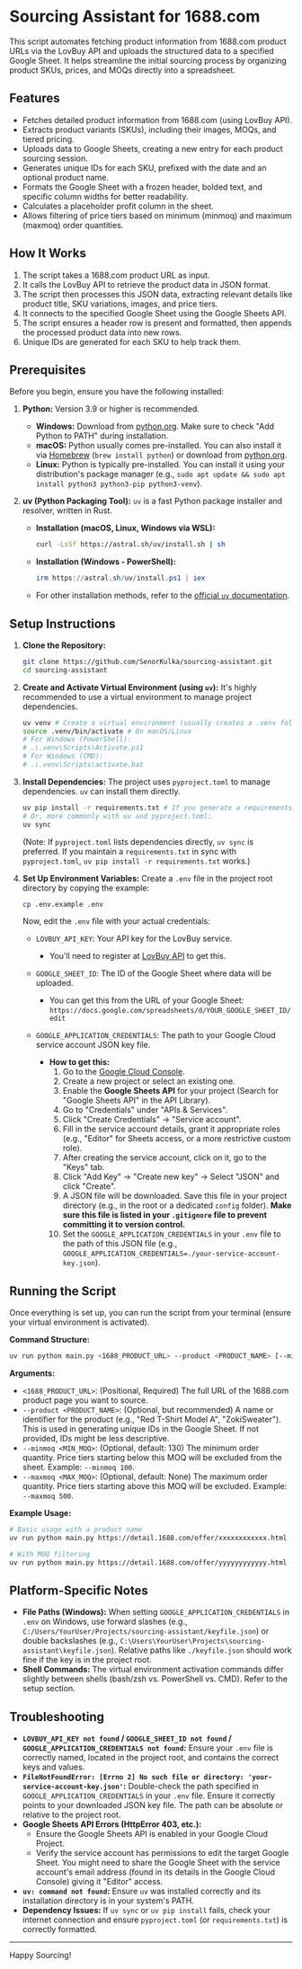 # Sourcing Assistant for 1688.com

This script automates fetching product information from 1688.com product URLs via the LovBuy API and uploads the structured data to a specified Google Sheet. It helps streamline the initial sourcing process by organizing product SKUs, prices, and MOQs directly into a spreadsheet.

## Features

* Fetches detailed product information from 1688.com (using LovBuy API).
* Extracts product variants (SKUs), including their images, MOQs, and tiered pricing.
* Uploads data to Google Sheets, creating a new entry for each product sourcing session.
* Generates unique IDs for each SKU, prefixed with the date and an optional product name.
* Formats the Google Sheet with a frozen header, bolded text, and specific column widths for better readability.
* Calculates a placeholder profit column in the sheet.
* Allows filtering of price tiers based on minimum (minmoq) and maximum (maxmoq) order quantities.

## How It Works

1. The script takes a 1688.com product URL as input.
2. It calls the LovBuy API to retrieve the product data in JSON format.
3. The script then processes this JSON data, extracting relevant details like product title, SKU variations, images, and price tiers.
4. It connects to the specified Google Sheet using the Google Sheets API.
5. The script ensures a header row is present and formatted, then appends the processed product data into new rows.
6. Unique IDs are generated for each SKU to help track them.

## Prerequisites

Before you begin, ensure you have the following installed:

1. **Python:** Version 3.9 or higher is recommended.
    * **Windows:** Download from [python.org](https://www.python.org/downloads/windows/). Make sure to check "Add Python to PATH" during installation.
    * **macOS:** Python usually comes pre-installed. You can also install it via [Homebrew](https://brew.sh/) (`brew install python`) or download from [python.org](https://www.python.org/downloads/macos/).
    * **Linux:** Python is typically pre-installed. You can install it using your distribution's package manager (e.g., `sudo apt update && sudo apt install python3 python3-pip python3-venv`).

2. **uv (Python Packaging Tool):** `uv` is a fast Python package installer and resolver, written in Rust.
    * **Installation (macOS, Linux, Windows via WSL):**

        ```bash
        curl -LsSf https://astral.sh/uv/install.sh | sh
        ```

    * **Installation (Windows - PowerShell):**

        ```powershell
        irm https://astral.sh/uv/install.ps1 | iex
        ```

    * For other installation methods, refer to the [official `uv` documentation](https://github.com/astral-sh/uv#installation).

## Setup Instructions

1. **Clone the Repository:**

    ```bash
    git clone https://github.com/SenorKulka/sourcing-assistant.git
    cd sourcing-assistant
    ```

2. **Create and Activate Virtual Environment (using `uv`):**
    It's highly recommended to use a virtual environment to manage project dependencies.

    ```bash
    uv venv # Create a virtual environment (usually creates a .venv folder)
    source .venv/bin/activate # On macOS/Linux
    # For Windows (PowerShell):
    # .\.venv\Scripts\Activate.ps1
    # For Windows (CMD):
    # .\.venv\Scripts\activate.bat
    ```

3. **Install Dependencies:**
    The project uses `pyproject.toml` to manage dependencies. `uv` can install them directly.

    ```bash
    uv pip install -r requirements.txt # If you generate a requirements.txt from pyproject.toml
    # Or, more commonly with uv and pyproject.toml:
    uv sync
    ```

    (Note: If `pyproject.toml` lists dependencies directly, `uv sync` is preferred. If you maintain a `requirements.txt` in sync with `pyproject.toml`, `uv pip install -r requirements.txt` works.)

4. **Set Up Environment Variables:**
    Create a `.env` file in the project root directory by copying the example:

    ```bash
    cp .env.example .env
    ```

    Now, edit the `.env` file with your actual credentials:

    * `LOVBUY_API_KEY`: Your API key for the LovBuy service.
        * You'll need to register at [LovBuy API](https://www.lovbuy.com/api.html) to get this.

    * `GOOGLE_SHEET_ID`: The ID of the Google Sheet where data will be uploaded.
        * You can get this from the URL of your Google Sheet: `https://docs.google.com/spreadsheets/d/YOUR_GOOGLE_SHEET_ID/edit`

    * `GOOGLE_APPLICATION_CREDENTIALS`: The path to your Google Cloud service account JSON key file.
        * **How to get this:**
            1. Go to the [Google Cloud Console](https://console.cloud.google.com/).
            2. Create a new project or select an existing one.
            3. Enable the **Google Sheets API** for your project (Search for "Google Sheets API" in the API Library).
            4. Go to "Credentials" under "APIs & Services".
            5. Click "Create Credentials" -> "Service account".
            6. Fill in the service account details, grant it appropriate roles (e.g., "Editor" for Sheets access, or a more restrictive custom role).
            7. After creating the service account, click on it, go to the "Keys" tab.
            8. Click "Add Key" -> "Create new key" -> Select "JSON" and click "Create".
            9. A JSON file will be downloaded. Save this file in your project directory (e.g., in the root or a dedicated `config` folder). **Make sure this file is listed in your `.gitignore` file to prevent committing it to version control.**
            10. Set the `GOOGLE_APPLICATION_CREDENTIALS` in your `.env` file to the path of this JSON file (e.g., `GOOGLE_APPLICATION_CREDENTIALS=./your-service-account-key.json`).

## Running the Script

Once everything is set up, you can run the script from your terminal (ensure your virtual environment is activated).

**Command Structure:**

```bash
uv run python main.py <1688_PRODUCT_URL> --product <PRODUCT_NAME> [--minmoq <MIN_MOQ>] [--maxmoq <MAX_MOQ>]
```

**Arguments:**

* `<1688_PRODUCT_URL>`: (Positional, Required) The full URL of the 1688.com product page you want to source.
* `--product <PRODUCT_NAME>`: (Optional, but recommended) A name or identifier for the product (e.g., "Red T-Shirt Model A", "ZokiSweater"). This is used in generating unique IDs in the Google Sheet. If not provided, IDs might be less descriptive.
* `--minmoq <MIN_MOQ>`: (Optional, default: 130) The minimum order quantity. Price tiers starting below this MOQ will be excluded from the sheet. Example: `--minmoq 100`.
* `--maxmoq <MAX_MOQ>`: (Optional, default: None) The maximum order quantity. Price tiers starting above this MOQ will be excluded. Example: `--maxmoq 500`.

**Example Usage:**

```bash
# Basic usage with a product name
uv run python main.py https://detail.1688.com/offer/xxxxxxxxxxxx.html --product "CoolWidget"

# With MOQ filtering
uv run python main.py https://detail.1688.com/offer/yyyyyyyyyyyy.html --product "GadgetPro" --minmoq 50 --maxmoq 1000
```

## Platform-Specific Notes

* **File Paths (Windows):** When setting `GOOGLE_APPLICATION_CREDENTIALS` in `.env` on Windows, use forward slashes (e.g., `C:/Users/YourUser/Projects/sourcing-assistant/keyfile.json`) or double backslashes (e.g., `C:\Users\YourUser\Projects\sourcing-assistant\keyfile.json`). Relative paths like `./keyfile.json` should work fine if the key is in the project root.
* **Shell Commands:** The virtual environment activation commands differ slightly between shells (bash/zsh vs. PowerShell vs. CMD). Refer to the setup section.

## Troubleshooting

* **`LOVBUY_API_KEY not found` / `GOOGLE_SHEET_ID not found` / `GOOGLE_APPLICATION_CREDENTIALS not found`:** Ensure your `.env` file is correctly named, located in the project root, and contains the correct keys and values.
* **`FileNotFoundError: [Errno 2] No such file or directory: 'your-service-account-key.json'`:** Double-check the path specified in `GOOGLE_APPLICATION_CREDENTIALS` in your `.env` file. Ensure it correctly points to your downloaded JSON key file. The path can be absolute or relative to the project root.
* **Google Sheets API Errors (HttpError 403, etc.):**
  * Ensure the Google Sheets API is enabled in your Google Cloud Project.
  * Verify the service account has permissions to edit the target Google Sheet. You might need to share the Google Sheet with the service account's email address (found in its details in the Google Cloud Console) giving it "Editor" access.
* **`uv: command not found`:** Ensure `uv` was installed correctly and its installation directory is in your system's PATH.
* **Dependency Issues:** If `uv sync` or `uv pip install` fails, check your internet connection and ensure `pyproject.toml` (or `requirements.txt`) is correctly formatted.

---

Happy Sourcing!